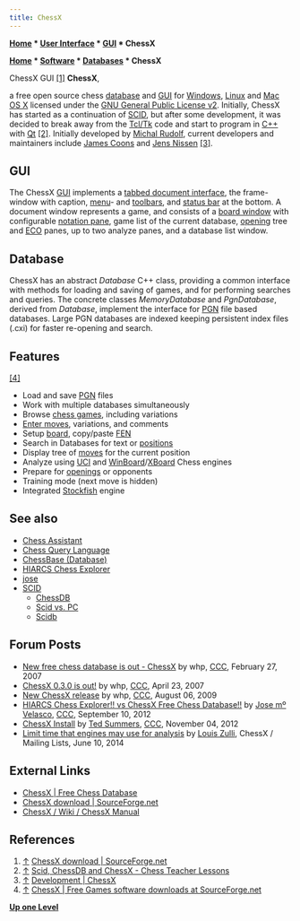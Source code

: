 ```yaml
---
title: ChessX
---
```

**[Home](Home "Home") * [User Interface](User_Interface "User Interface") * [GUI](GUI "GUI") * ChessX**

**[Home](Home "Home") * [Software](Software "Software") * [Databases](Databases "Databases") * ChessX**

[](https://sourceforge.net/projects/chessx/) ChessX GUI <a id="cite-note-1" href="#cite-ref-1">[1]</a>
**ChessX**,

a free open source chess [database](Databases "Databases") and [GUI](GUI "GUI") for [Windows](Windows "Windows"), [Linux](Linux "Linux") and [Mac OS X](Mac_OS "Mac OS") licensed under the [GNU General Public License v2](Free_Software_Foundation#GPL "Free Software Foundation").
Initially, ChessX has started as a continuation of [SCID](SCID "SCID"), but after some development, it was decided to break away from the [Tcl/Tk](index.php?title=Tcl-Tk&action=edit&redlink=1 "Tcl-Tk (page does not exist)") code and start to program in [C++](Cpp "Cpp") with [Qt](https://en.wikipedia.org/wiki/Qt_%28software%29)
<a id="cite-note-2" href="#cite-ref-2">[2]</a>.
Initially developed by [Michal Rudolf](Michal_Rudolf "Michal Rudolf"), current developers and maintainers include [James Coons](index.php?title=James_Coons&action=edit&redlink=1 "James Coons (page does not exist)") and [Jens Nissen](index.php?title=Jens_Nissen&action=edit&redlink=1 "Jens Nissen (page does not exist)") <a id="cite-note-3" href="#cite-ref-3">[3]</a>.

## GUI

The ChessX [GUI](GUI "GUI") implements a [tabbed document interface](https://en.wikipedia.org/wiki/Tab_%28GUI%29), the frame-window with caption, [menu](https://en.wikipedia.org/wiki/Menu_bar)- and [toolbars](https://en.wikipedia.org/wiki/Toolbar), and [status bar](https://en.wikipedia.org/wiki/Status_bar) at the bottom. A document window represents a game, and consists of a [board window](GUI#BoardWindow "GUI") with configurable [notation pane](GUI#NotationWindow "GUI"), game list of the current database, [opening](Opening_Book "Opening Book") tree and [ECO](ECO "ECO") panes, up to two analyze panes, and a database list window.

## Database

ChessX has an abstract *Database* C++ class, providing a common interface with methods for loading and saving of games, and for performing searches and queries. The concrete classes *MemoryDatabase* and *PgnDatabase*, derived from *Database*, implement the interface for [PGN](Portable_Game_Notation "Portable Game Notation") file based databases. Large PGN databases are indexed keeping persistent index files (.cxi) for faster re-opening and search.

## Features

<a id="cite-note-4" href="#cite-ref-4">[4]</a>

- Load and save [PGN](Portable_Game_Notation "Portable Game Notation") files
- Work with multiple databases simultaneously
- Browse [chess games](Chess_Game "Chess Game"), including variations
- [Enter moves](Entering_Moves "Entering Moves"), variations, and comments
- Setup [board](Chessboard "Chessboard"), copy/paste [FEN](Forsyth-Edwards_Notation "Forsyth-Edwards Notation")
- Search in Databases for text or [positions](Chess_Position "Chess Position")
- Display tree of [moves](Moves "Moves") for the current position
- Analyze using [UCI](UCI "UCI") and [WinBoard](WinBoard "WinBoard")/[XBoard](XBoard "XBoard") Chess engines
- Prepare for [openings](Opening "Opening") or opponents
- Training mode (next move is hidden)
- Integrated [Stockfish](Stockfish "Stockfish") engine

## See also

- [Chess Assistant](Chess_Assistant "Chess Assistant")
- [Chess Query Language](Chess_Query_Language "Chess Query Language")
- [ChessBase (Database)](</ChessBase_(Database)> "ChessBase (Database)")
- [HIARCS Chess Explorer](HIARCS_Chess_Explorer "HIARCS Chess Explorer")
- [jose](index.php?title=Jose&action=edit&redlink=1 "Jose (page does not exist)")
- [SCID](SCID "SCID")
  - [ChessDB](index.php?title=ChessDB&action=edit&redlink=1 "ChessDB (page does not exist)")
  - [Scid vs. PC](Scid_vs._PC "Scid vs. PC")
  - [Scidb](Scidb "Scidb")

## Forum Posts

- [New free chess database is out - ChessX](http://www.talkchess.com/forum/viewtopic.php?t=11911) by whp, [CCC](CCC "CCC"), February 27, 2007
- [ChessX 0.3.0 is out!](http://www.talkchess.com/forum/viewtopic.php?t=13342) by whp, [CCC](CCC "CCC"), April 23, 2007
- [New ChessX release](http://www.talkchess.com/forum/viewtopic.php?t=29282) by whp, [CCC](CCC "CCC"), August 06, 2009
- [HIARCS Chess Explorer!! vs ChessX Free Chess Database!!](http://www.talkchess.com/forum/viewtopic.php?t=45076) by [Jose mº Velasco](Jose_Maria_Velasco "Jose Maria Velasco"), [CCC](CCC "CCC"), September 10, 2012
- [ChessX Install](http://www.talkchess.com/forum3/viewtopic.php?f=2&t=45848) by [Ted Summers](Ted_Summers "Ted Summers"), [CCC](CCC "CCC"), November 04, 2012
- [Limit time that engines may use for analysis](http://sourceforge.net/p/chessx/mailman/message/32443500/) by [Louis Zulli](Louis_Zulli "Louis Zulli"), ChessX / Mailing Lists, June 10, 2014

## External Links

- [ChessX | Free Chess Database](http://chessx.sourceforge.net/)
- [ChessX download | SourceForge.net](https://sourceforge.net/projects/chessx/)
- [ChessX / Wiki / ChessX Manual](https://sourceforge.net/p/chessx/wiki/ChessX%20Manual/)

## References

1. <a id="cite-ref-1" href="#cite-note-1">↑</a> [ChessX download | SourceForge.net](https://sourceforge.net/projects/chessx/)
1. <a id="cite-ref-2" href="#cite-note-2">↑</a> [Scid, ChessDB and ChessX - Chess Teacher Lessons](http://www.chessteacherlessons.com/scid-chessdb-and-chessx/)
1. <a id="cite-ref-3" href="#cite-note-3">↑</a> [Development | ChessX](http://chessx.sourceforge.net/node/7)
1. <a id="cite-ref-4" href="#cite-note-4">↑</a> [ChessX | Free Games software downloads at SourceForge.net](https://sourceforge.net/projects/chessx/)

**[Up one Level](Databases "Databases")**

